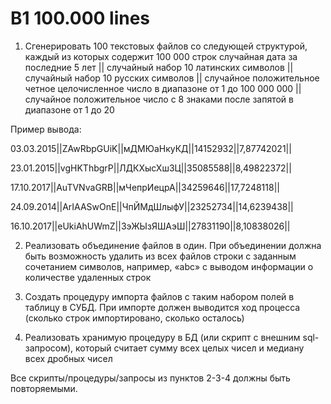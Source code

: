 # B1 100.000 lines
1.	Сгенерировать 100 текстовых файлов со следующей структурой, каждый из которых содержит 100 000 строк
случайная дата за последние 5 лет || случайный набор 10 латинских символов || случайный набор 10 русских символов || случайное положительное четное целочисленное число в диапазоне от 1 до 100 000 000   || случайное положительное число с 8 знаками после запятой в диапазоне от 1 до 20
		
		
Пример вывода:


03.03.2015||ZAwRbpGUiK||мДМЮаНкуКД||14152932||7,87742021||


23.01.2015||vgHKThbgrP||ЛДКХысХшЗЦ||35085588||8,49822372||


17.10.2017||AuTVNvaGRB||мЧепрИецрА||34259646||17,7248118||


24.09.2014||ArIAASwOnE||ЧпЙМдШлыфУ||23252734||14,6239438||


16.10.2017||eUkiAhUWmZ||ЗэЖЫзЯШАэШ||27831190||8,10838026||



2.	Реализовать объединение файлов в один. При объединении должна быть возможность удалить из всех файлов строки с заданным сочетанием символов, например, «abc» с выводом информации о количестве удаленных строк


3.	Создать процедуру импорта файлов с таким набором полей в таблицу в СУБД. При импорте должен выводится ход процесса (сколько строк импортировано, сколько осталось)


4.	Реализовать хранимую процедуру в БД (или скрипт с внешним sql-запросом), который считает сумму всех целых чисел и медиану всех дробных чисел


Все скрипты/процедуры/запросы из пунктов 2-3-4 должны быть повторяемыми.
